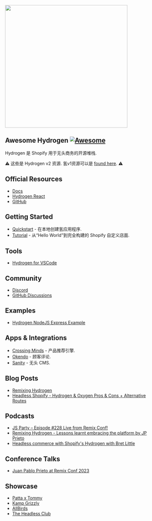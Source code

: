 <div class="github-widget" data-repo="shopify/awesome-hydrogen"></div>
<img width="400" src="https://raw.githubusercontent.com/shopify/awesome-hydrogen/master/./assets/hydrogen-logo.svg?sanitize=true">

## Awesome Hydrogen [![Awesome](https://cdn.rawgit.com/sindresorhus/awesome/d7305f38d29fed78fa85652e3a63e154dd8e8829/media/badge.svg)](https://github.com/sindresorhus/awesome)

Hydrogen 是 Shopify 用于无头商务的开源堆栈.

 ⚠️ 这些是 Hydrogen v2 资源. 氢v1资源可以是 [found here](https://github.com/Shopify/awesome-hydrogen/tree/h1). ⚠️



## Official Resources

- [Docs](https://shopify.dev/docs/custom-storefronts/hydrogen)
- [Hydrogen React](https://shopify.dev/docs/custom-storefronts/hydrogen-react)
- [GitHub](https://github.com/Shopify/hydrogen)

## Getting Started

- [Quickstart](https://shopify.dev/docs/custom-storefronts/hydrogen/getting-started/quickstart) - 在本地创建氢应用程序.
- [Tutorial](https://shopify.dev/docs/custom-storefronts/hydrogen/building) - 从“Hello World”到完全构建的 Shopify 自定义店面.

## Tools

- [Hydrogen for VSCode](https://marketplace.visualstudio.com/items?itemName=crtogrm.hydrogen-vscode&ssr=false#overview)

## Community

- [Discord](https://discord.gg/shopifydevs)
- [GitHub Discussions](https://github.com/Shopify/hydrogen-v1/discussions)

## Examples

- [Hydrogen NodeJS Express Example](https://github.com/Shopify/hydrogen/tree/2023-04/examples/express)

## Apps & Integrations

- [Crossing Minds](https://github.com/Crossing-Minds/hydrogen-demo-store) - 产品推荐引擎.
- [Okendo](https://github.com/okendo/okendo-shopify-hydrogen-demo) - 顾客评论.
- [Sanity](https://github.com/sanity-io/hydrogen-sanity-demo) - 无头 CMS.

## Blog Posts

- [Remixing Hydrogen](https://hydrogen.shopify.dev/roadmap#remixing-hydrogen)
- [Headless Shopify - Hydrogen & Oxygen Pros & Cons + Alternative Routes](https://vervaunt.com/shopify-hydrogen-oxygen-pros-cons)

## Podcasts

- [JS Party – Episode #228 Live from Remix Conf!](https://jsparty.fm/228#t=31:29)
- [Remixing Hydrogen - Lessons learnt embracing the platform by JP Prieto](https://www.youtube.com/watch?v=MbfKZmvefNs)
- [Headless commerce with Shopify's Hydrogen with Bret Little](https://www.youtube.com/watch?v=dTh1esIxw1k)

## Conference Talks

- [Juan Pablo Prieto at Remix Conf 2023](https://www.youtube.com/watch?v=qVkRyjSrhXs&t=22990s)

## Showcase

- [Patta x Tommy](https://hydrogen.shopify.dev/case-studies/patta-x-tommy)
- [Kamp Grizzly](https://hydrogen.shopify.dev/case-studies/kamp-grizzly)
- [AllBirds](https://hydrogen.shopify.dev/case-studies/allbirds)
- [The Headless Club](https://theheadlessclub.com/tool/hydrogen)
